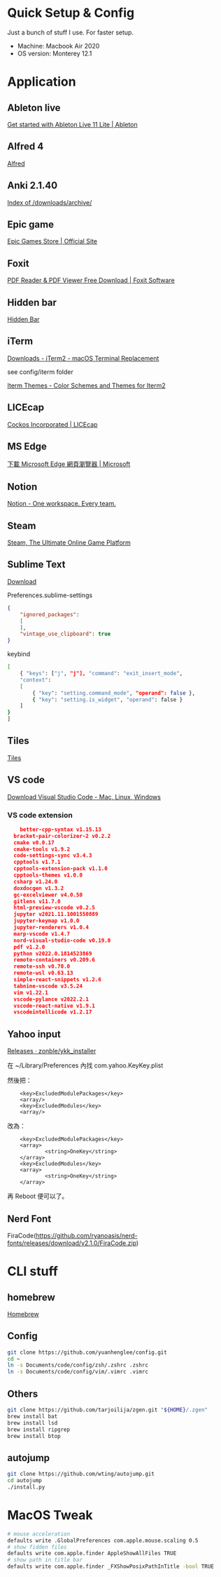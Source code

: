 # Quick Setup & Config 

Just a bunch of stuff I use. For faster setup.

- Machine: Macbook Air 2020
- OS version: Monterey 12.1

# Application

## Ableton live

[Get started with Ableton Live 11 Lite | Ableton](https://www.ableton.com/en/products/live-lite/)

## Alfred 4

[Alfred](https://www.google.com/url?sa=t&rct=j&q=&esrc=s&source=web&cd=&cad=rja&uact=8&ved=2ahUKEwiHsb3w6oH2AhUYhZQKHTqGAVcQFnoECAkQAQ&url=https%3A%2F%2Fwww.alfredapp.com%2F&usg=AOvVaw0Ou5gX01JU92I6WL9OBGDh)
## Anki 2.1.40

[Index of /downloads/archive/](https://apps.ankiweb.net/downloads/archive/)

## Epic game

[Epic Games Store | Official Site](https://www.google.com/url?sa=t&rct=j&q=&esrc=s&source=web&cd=&cad=rja&uact=8&ved=2ahUKEwjyvM_71IH2AhVAzYsBHQboB8oQFnoECAoQAQ&url=https%3A%2F%2Fwww.epicgames.com%2Fstore%2Fzh-Hant%2F&usg=AOvVaw2nnyxeP1lbOQzS6nfGiuCF)

## Foxit

[PDF Reader & PDF Viewer Free Download | Foxit Software](https://www.google.com/url?sa=t&rct=j&q=&esrc=s&source=web&cd=&cad=rja&uact=8&ved=2ahUKEwiSvuCC1YH2AhUEKqYKHRBMAXsQFnoECBIQAQ&url=https%3A%2F%2Fwww.foxit.com%2Fpdf-reader%2F&usg=AOvVaw1zVWUaZsrxTaiD_NlZNvW-)

## Hidden bar

[Hidden Bar](https://apps.apple.com/tw/app/hidden-bar/id1452453066?mt=12)

## iTerm

[Downloads - iTerm2 - macOS Terminal Replacement](https://iterm2.com/downloads.html)

see config/iterm folder

[Iterm Themes - Color Schemes and Themes for Iterm2](https://iterm2colorschemes.com/)

## LICEcap

[Cockos Incorporated | LICEcap](https://www.cockos.com/licecap/)

## MS Edge

[下載 Microsoft Edge 網頁瀏覽器 | Microsoft](https://www.google.com/url?sa=t&rct=j&q=&esrc=s&source=web&cd=&cad=rja&uact=8&ved=2ahUKEwj1x6Oz1oH2AhWyCqYKHXH5C7wQtwJ6BAgJEAM&url=https%3A%2F%2Fwww.microsoft.com%2Fzh-tw%2Fedge&usg=AOvVaw2B_I7TrnlkmkxINJJX2fja)

## Notion

[Notion - One workspace. Every team.](https://www.google.com/url?sa=t&rct=j&q=&esrc=s&source=web&cd=&cad=rja&uact=8&ved=2ahUKEwjK8vjR1oH2AhVRLqYKHfU2A4wQFnoECBQQAQ&url=https%3A%2F%2Fwww.notion.so%2F&usg=AOvVaw3qEt6TjOzXN9_w0_Z19eZ6)

## Steam

[Steam, The Ultimate Online Game Platform](https://store.steampowered.com/about/)

## Sublime Text

[Download](https://www.sublimetext.com/3)

Preferences.sublime-settings

```json
{
	"ignored_packages":
	[
	],
	"vintage_use_clipboard": true
}
```

keybind

```bash
[
	{ "keys": ["j", "j"], "command": "exit_insert_mode",
    "context":
    [
        { "key": "setting.command_mode", "operand": false },
        { "key": "setting.is_widget", "operand": false }
    ]
}
]
```

## Tiles

[Tiles](https://freemacsoft.net/tiles/)

## VS code

[Download Visual Studio Code - Mac, Linux, Windows](https://code.visualstudio.com/download)

### VS code extension

```json
	better-cpp-syntax v1.15.13
  bracket-pair-colorizer-2 v0.2.2
  cmake v0.0.17
  cmake-tools v1.9.2
  code-settings-sync v3.4.3
  cpptools v1.7.1
  cpptools-extension-pack v1.1.0
  cpptools-themes v1.0.0
  csharp v1.24.0
  doxdocgen v1.3.2
  gc-excelviewer v4.0.50
  gitlens v11.7.0
  html-preview-vscode v0.2.5
  jupyter v2021.11.1001550889
  jupyter-keymap v1.0.0
  jupyter-renderers v1.0.4
  marp-vscode v1.4.7
  nord-visual-studio-code v0.19.0
  pdf v1.2.0
  python v2022.0.1814523869
  remote-containers v0.209.6
  remote-ssh v0.70.0
  remote-wsl v0.63.13
  simple-react-snippets v1.2.6
  tabnine-vscode v3.5.24
  vim v1.22.1
  vscode-pylance v2022.2.1
  vscode-react-native v1.9.1
  vscodeintellicode v1.2.17
```

## Yahoo input

[Releases · zonble/ykk_installer](https://github.com/zonble/ykk_installer/releases)

在 ~/Library/Preferences 內找 com.yahoo.KeyKey.plist

然後把：
```
    <key>ExcludedModulePackages</key>
    <array/>
    <key>ExcludedModules</key>
    <array/>
```
改為：
```
    <key>ExcludedModulePackages</key>
    <array>
            <string>OneKey</string>
    </array>
    <key>ExcludedModules</key>
    <array>
            <string>OneKey</string>
    </array> 
```
再 Reboot 便可以了。

## Nerd Font

FiraCode(https://github.com/ryanoasis/nerd-fonts/releases/download/v2.1.0/FiraCode.zip)

# CLI stuff

## homebrew

[Homebrew](https://brew.sh/)

## Config

```bash
git clone https://github.com/yuanhenglee/config.git
cd ~
ln -s Documents/code/config/zsh/.zshrc .zshrc
ln -s Documents/code/config/vim/.vimrc .vimrc
```

## Others

```bash
git clone https://github.com/tarjoilija/zgen.git "${HOME}/.zgen"
brew install bat
brew install lsd
brew install ripgrep
brew install btop
```

## autojump

```bash
git clone https://github.com/wting/autojump.git
cd autojump
./install.py

```

# MacOS Tweak

```bash
# mouse acceleration
defaults write .GlobalPreferences com.apple.mouse.scaling 0.5
# show fidden files
defaults write com.apple.finder AppleShowAllFiles TRUE
# show path in title bar
defaults write com.apple.finder _FXShowPosixPathInTitle -bool TRUE
```

